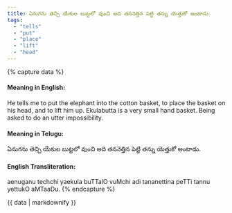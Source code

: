 ```yaml
---
title: ఏనుగను తెచ్చి యేకుల బుట్టలో వుంచి అది తననెత్తిన పెట్టి తన్ను యెత్తుకో అంటాడు.
tags:
  - "tells"
  - "put"
  - "place"
  - "lift"
  - "head"
---
```


{% capture data %}
#### Meaning in English:
He tells me to put the elephant into the cotton basket, to place the basket on his head, and to lift him up.
Ekulabutta is a very small hand basket.
Being asked to do an utter impossibility.

#### Meaning in Telugu:
ఏనుగను తెచ్చి యేకుల బుట్టలో వుంచి అది తననెత్తిన పెట్టి తన్ను యెత్తుకో అంటాడు.

#### English Transliteration:
aenuganu techchi yaekula buTTalO vuMchi adi tananettina peTTi tannu yettukO aMTaaDu.
{% endcapture %}

<div class="notice">{{ data | markdownify }}</div>


